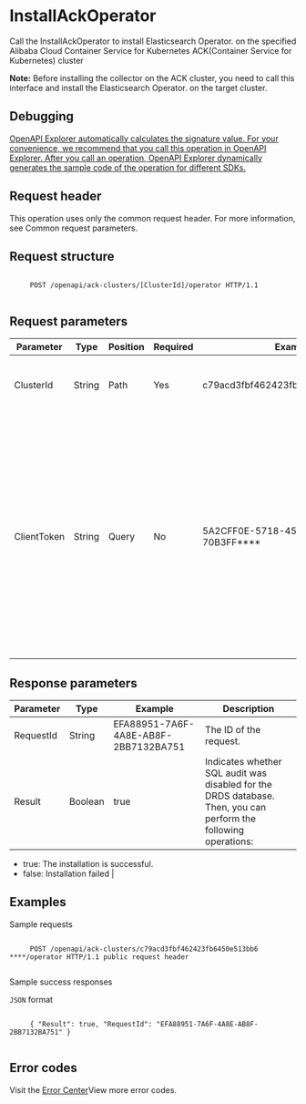 # InstallAckOperator

Call the InstallAckOperator to install Elasticsearch Operator. on the specified Alibaba Cloud Container Service for Kubernetes ACK\(Container Service for Kubernetes\) cluster

**Note:** Before installing the collector on the ACK cluster, you need to call this interface and install the Elasticsearch Operator. on the target cluster.

## Debugging

[OpenAPI Explorer automatically calculates the signature value. For your convenience, we recommend that you call this operation in OpenAPI Explorer. After you call an operation, OpenAPI Explorer dynamically generates the sample code of the operation for different SDKs.](https://api.aliyun.com/#product=elasticsearch&api=InstallAckOperator&type=ROA&version=2017-06-13)

## Request header

This operation uses only the common request header. For more information, see Common request parameters.

## Request structure

```

     POST /openapi/ack-clusters/[ClusterId]/operator HTTP/1.1 
   
```

## Request parameters

|Parameter|Type|Position|Required|Example|Description|
|---------|----|--------|--------|-------|-----------|
|ClusterId|String|Path|Yes|c79acd3fbf462423fb6450e513bb6\*\*\*\*|The ID of the cluster from which you want to detach tags. |
|ClientToken|String|Query|No|5A2CFF0E-5718-45B5-9D4D-70B3FF\*\*\*\*|This parameter is used to ensure the idempotence of the request. The value of this parameter is generated by the client and is unique among different requests. The maximum length is 64 ASCII characters. |

## Response parameters

|Parameter|Type|Example|Description|
|---------|----|-------|-----------|
|RequestId|String|EFA88951-7A6F-4A8E-AB8F-2BB7132BA751|The ID of the request. |
|Result|Boolean|true|Indicates whether SQL audit was disabled for the DRDS database. Then, you can perform the following operations:

-   true: The installation is successful.
-   false: Installation failed |

## Examples

Sample requests

```

     POST /openapi/ack-clusters/c79acd3fbf462423fb6450e513bb6 ****/operator HTTP/1.1 public request header 
   
```

Sample success responses

`JSON` format

```

     { "Result": true, "RequestId": "EFA88951-7A6F-4A8E-AB8F-2BB7132BA751" } 
   
```

## Error codes

Visit the [Error Center](https://error-center.alibabacloud.com/status/product/elasticsearch)View more error codes.

